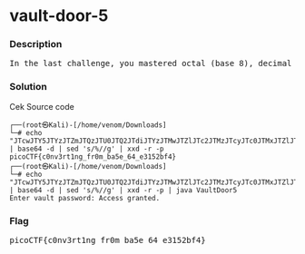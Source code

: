 <h1>vault-door-5</h1>
<h3>Description</h3>
<pre>In the last challenge, you mastered octal (base 8), decimal (base 10), and hexadecimal (base 16) numbers, but this vault door uses a different change of base as well as URL encoding! The source code for this vault is here: <a href='https://jupiter.challenges.picoctf.org/static/d31ce4356bdfd15d33a9af7e35ab4d0a/VaultDoor5.java'>VaultDoor5.java</a></pre>
<h3>Solution</h3>
<p>Cek Source code</p>

```console
┌──(root㉿Kali)-[/home/venom/Downloads]
└─# echo "JTcwJTY5JTYzJTZmJTQzJTU0JTQ2JTdiJTYzJTMwJTZlJTc2JTMzJTcyJTc0JTMxJTZlJTY3JTVmJTY2JTcyJTMwJTZkJTVmJTYyJTYxJTM1JTY1JTVmJTM2JTM0JTVmJTY1JTMzJTMxJTM1JTMyJTYyJTY2JTM0JTdk" | base64 -d | sed 's/%//g' | xxd -r -p                   
picoCTF{c0nv3rt1ng_fr0m_ba5e_64_e3152bf4}                                                                                                                                      
┌──(root㉿Kali)-[/home/venom/Downloads]
└─# echo "JTcwJTY5JTYzJTZmJTQzJTU0JTQ2JTdiJTYzJTMwJTZlJTc2JTMzJTcyJTc0JTMxJTZlJTY3JTVmJTY2JTcyJTMwJTZkJTVmJTYyJTYxJTM1JTY1JTVmJTM2JTM0JTVmJTY1JTMzJTMxJTM1JTMyJTYyJTY2JTM0JTdk" | base64 -d | sed 's/%//g' | xxd -r -p | java VaultDoor5 
Enter vault password: Access granted.
```
<h3>Flag</h3>
<pre>
picoCTF{c0nv3rt1ng_fr0m_ba5e_64_e3152bf4}      
</pre>
